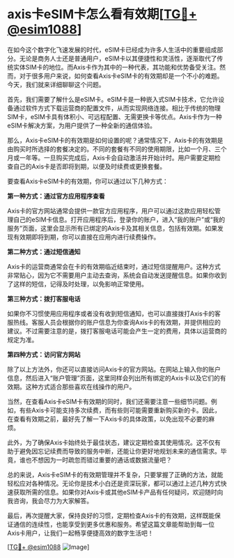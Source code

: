 # axis卡eSIM卡怎么看有效期[[TG💪+ @esim1088](https://t.me/s/esim1088)]

在如今这个数字化飞速发展的时代，eSIM卡已经成为许多人生活中的重要组成部分。无论是商务人士还是普通用户，eSIM卡以其便捷性和灵活性，逐渐取代了传统实体SIM卡的地位。而Axis卡作为其中的一种代表，其功能和优势备受关注。然而，对于很多用户来说，如何查看Axis卡eSIM卡的有效期却是一个不小的难题。今天，我们就来详细聊聊这个问题。

首先，我们需要了解什么是eSIM卡。eSIM卡是一种嵌入式SIM卡技术，它允许设备通过软件方式下载运营商的配置文件，从而实现网络连接。相比于传统的物理SIM卡，eSIM卡具有体积小、可远程配置、无需更换卡等优点。Axis卡作为一种eSIM卡解决方案，为用户提供了一种全新的通信体验。

那么，Axis卡eSIM卡的有效期是如何设置的呢？通常情况下，Axis卡的有效期是由购买时所选择的套餐决定的。不同的套餐有不同的使用期限，比如一个月、三个月或一年等。一旦购买完成后，Axis卡会自动激活并开始计时。用户需要定期检查自己的Axis卡是否即将到期，以便及时续费或更换套餐。

要查看Axis卡eSIM卡的有效期，你可以通过以下几种方式：

**第一种方式：通过官方应用程序查看**

Axis卡的官方网站通常会提供一款官方应用程序，用户可以通过这款应用轻松管理自己的eSIM卡信息。打开应用程序后，登录你的账户，进入“我的账户”或“我的服务”页面，这里会显示所有已绑定的Axis卡及其相关信息，包括有效期。如果发现有效期即将到期，你可以直接在应用内进行续费操作。

**第二种方式：通过短信通知**

Axis卡的运营商通常会在卡的有效期临近结束时，通过短信提醒用户。这种方式非常贴心，因为它不需要用户主动去查询，系统会自动发送提醒信息。如果你收到了这样的短信，记得及时处理，以免影响正常使用。

**第三种方式：拨打客服电话**

如果你不习惯使用应用程序或者没有收到短信通知，也可以直接拨打Axis卡的客服热线。客服人员会根据你的账户信息为你查询Axis卡的有效期，并提供相应的建议。不过需要注意的是，拨打客服电话可能会产生一定的费用，具体以运营商的规定为准。

**第四种方式：访问官方网站**

除了以上方法外，你还可以直接访问Axis卡的官方网站。在网站上输入你的账户信息，然后进入“账户管理”页面，这里同样会列出所有绑定的Axis卡以及它们的有效期。这种方式适合那些喜欢在线操作的用户。

当然，在查看Axis卡eSIM卡有效期的同时，我们还需要注意一些细节问题。例如，有些Axis卡可能支持多次续费，而有些则可能需要重新购买新的卡。因此，在查看有效期之前，最好先了解一下Axis卡的具体政策，以免出现不必要的麻烦。

此外，为了确保Axis卡始终处于最佳状态，建议定期检查其使用情况。这不仅有助于避免因忘记续费而导致的服务中断，还能让你更好地规划未来的通信需求。毕竟，谁也不想因为一时疏忽而错过重要的通话或数据流量吧？

总的来说，Axis卡eSIM卡的有效期管理并不复杂，只要掌握了正确的方法，就能轻松应对各种情况。无论你是技术小白还是资深玩家，都可以通过上述几种方式快速获取所需的信息。如果你对Axis卡或其他eSIM卡产品有任何疑问，欢迎随时向我咨询，我会尽力为大家解答。

最后，再次提醒大家，保持良好的习惯，定期检查Axis卡的有效期，这样既能保证通信的连续性，也能享受到更多优惠和服务。希望这篇文章能帮助到每一位Axis卡用户，让我们一起畅享便捷高效的数字生活吧！

[[TG💪+ @esim1088](https://t.me/s/esim1088) ![Image](https://i.postimg.cc/4NQfJmqS/Snipaste-2025-05-13-00-14-12.png)]